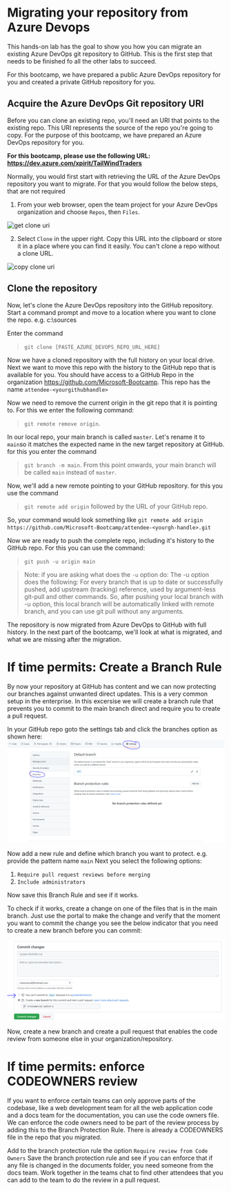 # Migrating your repository from Azure Devops
This hands-on lab has the goal to show you how you can migrate an existing Azure DevOps git repository to GitHub. This is the first step that needs to be finished fo all the other labs to succeed. 

For this bootcamp, we have prepared a public Azure DevOps repository for you and created a private GitHub repository for you.

## Acquire the Azure DevOps Git repository URI
Before you can clone an existing repo, you'll need an URI that points to the existing repo. This URI represents the source of the repo you're going to copy. 
For the purpose of this bootcamp, we have prepared an Azure DevOps repository for you. 

**For this bootcamp, please use the following URL: https://dev.azure.com/xpirit/TailWindTraders**

Normally, you would first start with retrieving the URL of the Azure DevOps repository you want to migrate. For that you would follow the below steps, that are not required  
1. From your web browser, open the team project for your Azure DevOps organization and choose `Repos`, then `Files`.

![get clone uri](https://docs.microsoft.com/en-us/azure/devops/repos/git/media/clone-repo/repos-files.png?view=azure-devops)

2. Select `Clone` in the upper right. Copy this URL into the clipboard or store it in a place where you can find it easily. You can't clone a repo without a clone URL.

![copy clone uri](https://docs.microsoft.com/en-us/azure/devops/repos/git/media/get_clone_url.gif?view=azure-devops) 

## Clone the repository 
Now, let's clone the Azure DevOps repository into the GitHub repository.
Start a command prompt and move to a location where you want to clone the repo. e.g. c:\sources 

Enter the command 
> `git clone [PASTE_AZURE_DEVOPS_REPO_URL_HERE]`

Now we have a cloned repository with the full history on your local drive. Next we want to move this repo with the history to the GitHub repo that is available for you.
You should have access to a GitHub Repo in the organization https://github.com/Microsoft-Bootcamp. This repo has the name `attendee-<yourgithubhandle>`

Now we need to remove the current origin in the git repo that it is pointing to. For this we enter the following command:

> `git remote remove origin`. 

In our local repo, your main branch is called `master`. Let's rename it to `main`so it matches the expected name in the new target repository at GitHub. for this you enter the command 

>`git branch -m main`.
From this point onwards, your main branch will be called `main` instead of `master`.

Now, we'll add a new remote pointing to your GitHub repository. for this you use the  command 
> `git remote add origin` followed by the URL of your GitHub repo. 

So, your command would look something like `git remote add origin https://github.com/Microsoft-Bootcamp/attendee-<yourgh-handle>.git`

Now we are ready to push the complete repo, including it's history to the GitHub repo.
For this you can use the command:
>`git push -u origin main`

> Note: if you are asking what does the `-u` option do:
> The -u option does the following: For every branch that is up to date or successfully pushed, add upstream (tracking) reference, used by argument-less git-pull and other commands. So, after pushing your local branch with -u option, this local branch will be automatically linked with remote branch, and you can use git pull without any arguments.

The repository is now migrated from Azure DevOps to GitHub with full history. In the next part of the bootcamp, we'll look at what is migrated, and what we are missing after the migration.

# If time permits: Create a Branch Rule
By now your repository at GitHub has content and we can now protecting our branches against unwanted direct updates. This is a very common setup in the enterprise.
In this excersise we will create a branch rule that prevents you to commit to the main branch direct and require you to create a pull request.

In your GitHub repo goto the settings tab and click the branches option as shown here:
![branch protection rules](images/branch-protection-rules.png)

Now add a new rule and define which branch you want to protect. e.g. provide the pattern name `main`
Next you select the following options:
1. `Require pull request reviews before merging`
2. `Include administrators`

Now save this Branch Rule and see if it works.

To check if it works, create a change on one of the files that is in the main branch. Just use the portal to make the change and verify that the moment you want to commit the change you see the below indicator that you need to create a new branch before you can commit:

![create branch before commit](images/branch-before-commit.png)

Now, create a new branch and create a pull request that enables the code review from someone else in your organization/repository.

# If time permits: enforce CODEOWNERS review

If you want to enforce certain teams can only approve parts of the codebase, like a web development team for all the web application code and a docs team for the documentation, you can use the code owners file. We can enforce the code owners need to be part of the review process by adding this to the Branch Protection Rule.
There is already a CODEOWNERS file in the repo that you migrated.

Add to the branch protection rule the option `Require review from Code Owners`
Save the branch protection rule and see if you can enforce that if any file is changed in the documents folder, you need someone from the docs team. Work together in the teams chat to find other attendees that you can add to the team to do the review in a pull request.
